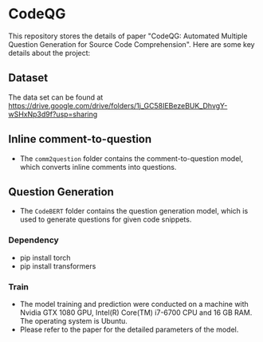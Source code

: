 # CodeQG
This repository stores the details of paper "CodeQG: Automated Multiple Question Generation for Source Code Comprehension". Here are some key details about the project:

## Dataset

The data set can be found at https://drive.google.com/drive/folders/1j_GC58IEBezeBUK_DhvgY-wSHxNp3d9f?usp=sharing

## Inline comment-to-question
- The `comm2question` folder contains the comment-to-question model, which converts inline comments into questions.

## Question Generation 

- The `CodeBERT` folder contains the question generation model, which is used to generate questions for given code snippets.
### Dependency
- pip install torch
- pip install transformers

### Train
* The model training and prediction were conducted on a machine with Nvidia GTX 1080 GPU, Intel(R) Core(TM) i7-6700 CPU and 16 GB RAM. The operating system is Ubuntu.
* Please refer to the paper for the detailed parameters of the model.
